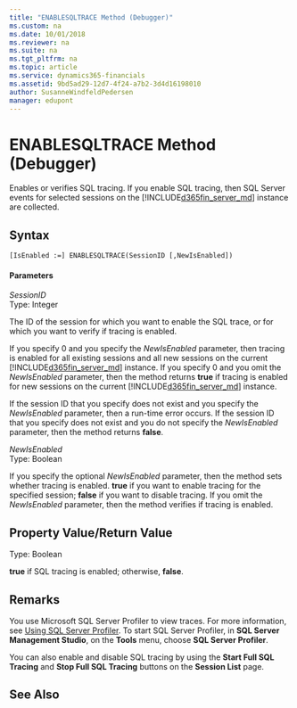```yaml
---
title: "ENABLESQLTRACE Method (Debugger)"
ms.custom: na
ms.date: 10/01/2018
ms.reviewer: na
ms.suite: na
ms.tgt_pltfrm: na
ms.topic: article
ms.service: dynamics365-financials
ms.assetid: 9bd5ad29-12d7-4f24-a7b2-3d4d16198010
author: SusanneWindfeldPedersen
manager: edupont
---
```


 

# ENABLESQLTRACE Method (Debugger)
Enables or verifies SQL tracing. If you enable SQL tracing, then SQL Server events for selected sessions on the [!INCLUDE[d365fin_server_md](../includes/d365fin_server_md.md)] instance are collected.  
  
## Syntax  
  
```  
[IsEnabled :=] ENABLESQLTRACE(SessionID [,NewIsEnabled])  
```  
  
#### Parameters  
 *SessionID*  
 Type: Integer  
  
 The ID of the session for which you want to enable the SQL trace, or for which you want to verify if tracing is enabled.  
  
 If you specify 0 and you specify the *NewIsEnabled* parameter, then tracing is enabled for all existing sessions and all new sessions on the current [!INCLUDE[d365fin_server_md](../includes/d365fin_server_md.md)] instance. If you specify 0 and you omit the *NewIsEnabled* parameter, then the method returns **true** if tracing is enabled for new sessions on the current [!INCLUDE[d365fin_server_md](../includes/d365fin_server_md.md)] instance.  
  
 If the session ID that you specify does not exist and you specify the *NewIsEnabled* parameter, then a run-time error occurs. If the session ID that you specify does not exist and you do not specify the *NewIsEnabled* parameter, then the method returns **false**.  
  
 *NewIsEnabled*  
 Type: Boolean  
  
 If you specify the optional *NewIsEnabled* parameter, then the method sets whether tracing is enabled. **true** if you want to enable tracing for the specified session; **false** if you want to disable tracing. If you omit the *NewIsEnabled* parameter, then the method verifies if tracing is enabled.  
  
## Property Value/Return Value  
 Type: Boolean  
  
 **true** if SQL tracing is enabled; otherwise, **false**.  
  
## Remarks  
 You use Microsoft SQL Server Profiler to view traces. For more information, see [Using SQL Server Profiler](http://go.microsoft.com/fwlink/?LinkId=257789). To start SQL Server Profiler, in **SQL Server Management Studio**, on the **Tools** menu, choose **SQL Server Profiler**.  
  
 You can also enable and disable SQL tracing by using the **Start Full SQL Tracing** and **Stop Full SQL Tracing** buttons on the **Session List** page.  
  
## See Also  
 <!--Links [Debugging](Debugging.md) -->